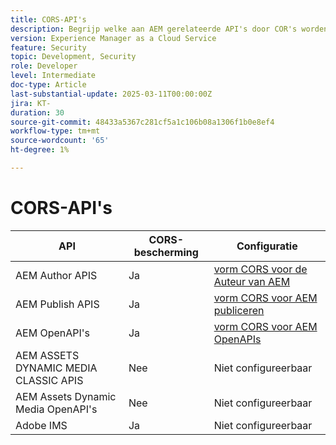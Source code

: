 ```yaml
---
title: CORS-API's
description: Begrijp welke aan AEM gerelateerde API's door COR's worden beschermd.
version: Experience Manager as a Cloud Service
feature: Security
topic: Development, Security
role: Developer
level: Intermediate
doc-type: Article
last-substantial-update: 2025-03-11T00:00:00Z
jira: KT-
duration: 30
source-git-commit: 48433a5367c281cf5a1c106b08a1306f1b0e8ef4
workflow-type: tm+mt
source-wordcount: '65'
ht-degree: 1%

---
```


# CORS-API&#39;s



| API | CORS-bescherming | Configuratie |
| --- | --- | --- |
| AEM Author APIS | Ja | [ vorm CORS voor de Auteur van AEM ](#configure-cors-for-aem-author) |
| AEM Publish APIS | Ja | [ vorm CORS voor AEM publiceren ](#configure-cors-for-aem-publish) |
| AEM OpenAPI&#39;s | Ja | [ vorm CORS voor AEM OpenAPIs ](#configure-cors-for-aem-openapis) |
| AEM ASSETS DYNAMIC MEDIA CLASSIC APIS | Nee | Niet configureerbaar |
| AEM Assets Dynamic Media OpenAPI&#39;s | Nee | Niet configureerbaar |
| Adobe IMS | Ja | Niet configureerbaar |
